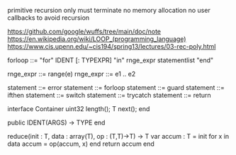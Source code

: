 

primitive recursion only
must terminate
no memory allocation
no user callbacks to avoid recursion

https://github.com/google/wuffs/tree/main/doc/note
https://en.wikipedia.org/wiki/LOOP_(programming_language)
https://www.cis.upenn.edu/~cis194/spring13/lectures/03-rec-poly.html


forloop ::= "for" IDENT [: TYPEXPR] "in" rnge_expr statementlist "end"

rnge_expr ::= range(e)
rnge_expr ::= e1 .. e2


statement ::= error
statement ::= forloop
statement ::= guard
statement ::= ifthen
statement ::= switch
statement ::= trycatch
statement ::= return



interface Container
    uint32 length();
    T next();
end


public
IDENT(ARGS) -> TYPE
end

reduce(init : T, data : array(T), op : (T,T)->T) -> T
    var accum : T = init
    for x in data
        accum = op(accum, x)
    end
    return accum
end
